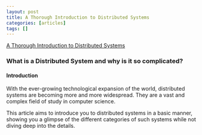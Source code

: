 ```yaml
---
layout: post
title: A Thorough Introduction to Distributed Systems
categories: [articles]
tags: []
---
```


<!--more-->

[A Thorough Introduction to Distributed Systems](https://www.freecodecamp.org/news/a-thorough-introduction-to-distributed-systems-3b91562c9b3c/)

### What is a Distributed System and why is it so complicated?

#### Introduction
With the ever-growing technological expansion of the world, distributed systems are becoming more and more widespread. They are a vast and complex field of study in computer science.

This article aims to introduce you to distributed systems in a basic manner, showing you a glimpse of the different categories of such systems while not diving deep into the details.